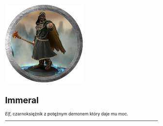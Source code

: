 <p><img src="media/immeral.png"></img></p>

# Immeral

*Elf*, czarnoksiężnik z potężnym demonem który daje mu moc.

---